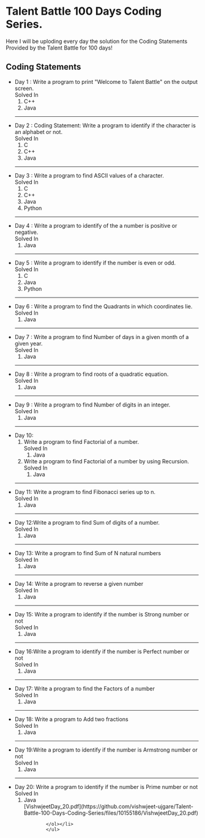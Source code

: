 <h1>Talent Battle 100 Days Coding Series.</h1>
Here I will be uploding every day the solution for the Coding Statements Provided by the Talent Battle for 100 days!

<h2>Coding Statements</h2>
  <ul>
    <li>Day 1 : Write a program to print "Welcome to Talent Battle" on the output screen.<br> Solved In 
        <ol>
            <li>C++</li>
             <li>Java</li>
        </ol>
    </li> 
  <hr>
    <li>Day 2 : Coding Statement: Write a program to identify if the character is an alphabet or not.<br> Solved In 
        <ol><li>C</li>
            <li>C++</li>
            <li>Java</li>
        </ol></li>
  <hr>
    <li>Day 3 : Write a program to find ASCII values of a character.<br> Solved In 
        <ol><li>C</li>
            <li>C++</li>
            <li>Java</li>
            <li>Python</li>
        </ol></li>
  <hr>
  <li>Day 4 : Write a program to identify of the a number is positive or negative.<br> Solved In 
        <ol><li>Java</li></ol></li>
  <hr>  
  <li>Day 5 : Write a program to identify if the number is even or odd.<br> Solved In 
        <ol><li>C</li>
            <li>Java</li>
            <li>Python</li>
        </ol></li>
  <hr>  
  <li>Day 6 : Write a program to find the Quadrants in which coordinates lie.<br> Solved In 
        <ol><li>Java</li>
           </ol></li>
  <hr>  
  <li>Day 7 : Write a program to find Number of days in a given month of a given year.<br> Solved In 
        <ol><li>Java</li>
           </ol></li>
  <hr>  
  <li>Day 8 : Write a program to find roots of a quadratic equation.<br> Solved In 
        <ol><li>Java</li>
            </ol></li>
  <hr>  
  <li>Day 9 : Write a program to find Number of digits in an integer.<br> Solved In 
        <ol><li>Java</li>
            </ol></li>
    <hr>
  <li>Day 10: 
    <ol>
      <li> Write a program to find Factorial of a number.<br> Solved In 
        <ol>
            <li>Java</li>
         </ol>
      </li>
      <li>Write a program to find Factorial of a number by using Recursion.<br> Solved In 
                <ol>
                    <li>Java</li>
                </ol>
      </li>
    </ol>
  </li>
<hr>
  <li>Day 11: Write a program to find Fibonacci series up to n.<br> Solved In 
        <ol><li>Java</li>
            </ol></li>
<hr>
  <li>Day 12:Write a program to find Sum of digits of a number.<br> Solved In 
        <ol><li>Java</li>
            </ol></li>
<hr>
  <li>Day 13: Write a program to find Sum of N natural numbers<br> Solved In 
        <ol><li>Java</li>
            </ol></li>
<hr>
  <li>Day 14: Write a program to reverse a given number<br> Solved In 
        <ol><li>Java</li>
            </ol></li>
 <hr>
  <li>Day 15:  Write a program to identify if the number is Strong number or not<br> Solved In 
        <ol><li>Java</li>
            </ol></li>
         <hr>
  <li>Day 16:Write a program to identify if the number is Perfect number or not<br> Solved In 
        <ol><li>Java</li>
            </ol></li>
         <hr>
  <li>Day 17: Write a program to find the Factors of a number<br> Solved In 
        <ol><li>Java</li>
            </ol></li>
           <hr>
  <li>Day 18:  Write a program to Add two fractions<br> Solved In 
        <ol><li>Java</li>
            </ol></li>
            <hr>
  <li>Day 19:Write a program to identify if the number is Armstrong number or not<br> Solved In 
        <ol><li>Java</li>
            </ol></li>
            <hr>
  <li>Day 20: Write a program to identify if the number is Prime number or not<br> Solved In 
        <ol><li>Java</li>[VishwjeetDay_20.pdf](https://github.com/vishwjeet-ujgare/Talent-Battle-100-Days-Coding-Series/files/10155186/VishwjeetDay_20.pdf)

            </ol></li>
            </ul>

